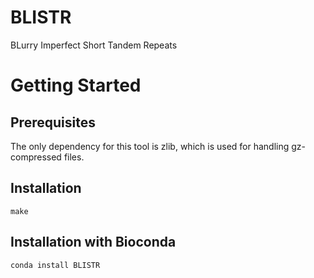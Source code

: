 # BLISTR
BLurry Imperfect Short Tandem Repeats

# Getting Started  
## Prerequisites
The only dependency for this tool is zlib, which is used for handling gz-compressed files.  
## Installation  
`make`
## Installation with Bioconda
`conda install BLISTR`  
